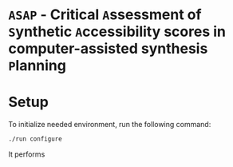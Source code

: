# `ASAP` - Critical `A`ssessment of `S`ynthetic `A`ccessibility scores in computer-assisted synthesis `P`lanning



# Setup

To initialize needed environment, run the following command:


```sh
./run configure
```

It performs
